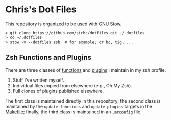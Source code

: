 # Chris's Dot Files

This repository is organized to be used with [GNU Stow](https://www.gnu.org/software/stow/).

```
> git clone https://github.com/sirhc/dotfiles.git ~/.dotfiles
> cd ~/.dotfiles
> stow -v --dotfiles zsh  # for example; or bc, tig, ...
```

## Zsh Functions and Plugins

There are three classes of [functions](zsh/dot-zshrc.d/functions) and
[plugins](zsh/dot-zshrc.d/plugins) I maintain in my zsh profile.

1. Stuff I've written myself.
2. Individual files copied from elsewhere (e.g., Oh My Zsh).
3. Full clones of plugins published elsewhere.

The first class is maintained directly in this repository; the second class is
maintained by the `update-functions` and `update-plugins` targets in the
[Makefile](Makefile); finally, the third class is maintained in an
[`.mrconfig`](zsh/dot-zshrc.d/plugins/.mrconfig) file.
